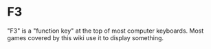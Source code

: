 # F3

"F3" is a "function key" at the top of most computer keyboards. Most games covered by this wiki use it to display something.